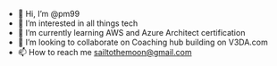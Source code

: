 - 👋 Hi, I’m @pm99
- 👀 I’m interested in all things tech
- 🌱 I’m currently learning AWS and Azure Architect certification
- 💞️ I’m looking to collaborate on Coaching hub building on V3DA.com
- 📫 How to reach me sailtothemoon@gmail.com

<!---
pm99/pm99 is a ✨ special ✨ repository because its `README.md` (this file) appears on your GitHub profile.
You can click the Preview link to take a look at your changes.
--->

